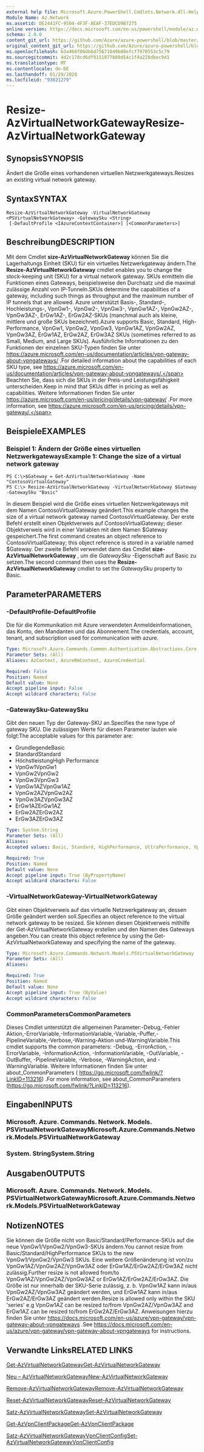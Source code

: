 ```yaml
---
external help file: Microsoft.Azure.PowerShell.Cmdlets.Network.dll-Help.xml
Module Name: Az.Network
ms.assetid: DE2441FC-9504-4F3F-AEAF-37EDCD9B7275
online version: https://docs.microsoft.com/en-us/powershell/module/az.network/resize-azvirtualnetworkgateway
schema: 2.0.0
content_git_url: https://github.com/Azure/azure-powershell/blob/master/src/Network/Network/help/Resize-AzVirtualNetworkGateway.md
original_content_git_url: https://github.com/Azure/azure-powershell/blob/master/src/Network/Network/help/Resize-AzVirtualNetworkGateway.md
ms.openlocfilehash: b3a468f06db6d75671049b08efcf7970553c5c79
ms.sourcegitcommit: 4d2c178cd6df9151877b08d54c1f4a228dbec9d1
ms.translationtype: MT
ms.contentlocale: de-DE
ms.lasthandoff: 01/29/2020
ms.locfileid: "93821279"
---
```

# <span data-ttu-id="d9f57-101">Resize-AzVirtualNetworkGateway</span><span class="sxs-lookup"><span data-stu-id="d9f57-101">Resize-AzVirtualNetworkGateway</span></span>

## <span data-ttu-id="d9f57-102">Synopsis</span><span class="sxs-lookup"><span data-stu-id="d9f57-102">SYNOPSIS</span></span>
<span data-ttu-id="d9f57-103">Ändert die Größe eines vorhandenen virtuellen Netzwerkgateways.</span><span class="sxs-lookup"><span data-stu-id="d9f57-103">Resizes an existing virtual network gateway.</span></span>

## <span data-ttu-id="d9f57-104">Syntax</span><span class="sxs-lookup"><span data-stu-id="d9f57-104">SYNTAX</span></span>

```
Resize-AzVirtualNetworkGateway -VirtualNetworkGateway <PSVirtualNetworkGateway> -GatewaySku <String>
 [-DefaultProfile <IAzureContextContainer>] [<CommonParameters>]
```

## <span data-ttu-id="d9f57-105">Beschreibung</span><span class="sxs-lookup"><span data-stu-id="d9f57-105">DESCRIPTION</span></span>
<span data-ttu-id="d9f57-106">Mit dem Cmdlet **size-AzVirtualNetworkGateway** können Sie die Lagerhaltungs Einheit (SKU) für ein virtuelles Netzwerkgateway ändern.</span><span class="sxs-lookup"><span data-stu-id="d9f57-106">The **Resize-AzVirtualNetworkGateway** cmdlet enables you to change the stock-keeping unit (SKU) for a virtual network gateway.</span></span>
<span data-ttu-id="d9f57-107">SKUs ermitteln die Funktionen eines Gateways, beispielsweise den Durchsatz und die maximal zulässige Anzahl von IP-Tunneln.</span><span class="sxs-lookup"><span data-stu-id="d9f57-107">SKUs determine the capabilities of a gateway, including such things as throughput and the maximum number of IP tunnels that are allowed.</span></span>
<span data-ttu-id="d9f57-108">Azure unterstützt Basis-, Standard-, Hochleistungs-, VpnGw1-, VpnGw2-, VpnGw3-, VpnGw1AZ-, VpnGw2AZ-, VpnGw3AZ-, ErGw1AZ-, ErGw2AZ-SKUs (manchmal auch als kleine, mittlere und große SKUs bezeichnet).</span><span class="sxs-lookup"><span data-stu-id="d9f57-108">Azure supports Basic, Standard, High-Performance, VpnGw1, VpnGw2, VpnGw3, VpnGw1AZ, VpnGw2AZ, VpnGw3AZ, ErGw1AZ, ErGw2AZ, ErGw3AZ SKUs (sometimes referred to as Small, Medium, and Large SKUs).</span></span>
<span data-ttu-id="d9f57-109">Ausführliche Informationen zu den Funktionen der einzelnen SKU-Typen finden Sie unter https://azure.microsoft.com/en-us/documentation/articles/vpn-gateway-about-vpngateways/ .</span><span class="sxs-lookup"><span data-stu-id="d9f57-109">For detailed information about the capabilities of each SKU type, see https://azure.microsoft.com/en-us/documentation/articles/vpn-gateway-about-vpngateways/.</span></span>
<span data-ttu-id="d9f57-110">Beachten Sie, dass sich die SKUs in der Preis-und Leistungsfähigkeit unterscheiden.</span><span class="sxs-lookup"><span data-stu-id="d9f57-110">Keep in mind that SKUs differ in pricing as well as capabilities.</span></span>
<span data-ttu-id="d9f57-111">Weitere Informationen finden Sie unter https://azure.microsoft.com/en-us/pricing/details/vpn-gateway/ .</span><span class="sxs-lookup"><span data-stu-id="d9f57-111">For more information, see https://azure.microsoft.com/en-us/pricing/details/vpn-gateway/.</span></span>

## <span data-ttu-id="d9f57-112">Beispiele</span><span class="sxs-lookup"><span data-stu-id="d9f57-112">EXAMPLES</span></span>

### <span data-ttu-id="d9f57-113">Beispiel 1: Ändern der Größe eines virtuellen Netzwerkgateways</span><span class="sxs-lookup"><span data-stu-id="d9f57-113">Example 1: Change the size of a virtual network gateway</span></span>
```
PS C:\>$Gateway = Get-AzVirtualNetworkGateway -Name "ContosoVirtualGateway"
PS C:\> Resize-AzVirtualNetworkGateway -VirtualNetworkGateway $Gateway -GatewaySku "Basic"
```

<span data-ttu-id="d9f57-114">In diesem Beispiel wird die Größe eines virtuellen Netzwerkgateways mit dem Namen ContosoVirtualGateway geändert.</span><span class="sxs-lookup"><span data-stu-id="d9f57-114">This example changes the size of a virtual network gateway named ContosoVirtualGateway.</span></span>
<span data-ttu-id="d9f57-115">Der erste Befehl erstellt einen Objektverweis auf ContosoVirtualGateway; dieser Objektverweis wird in einer Variablen mit dem Namen $Gateway gespeichert.</span><span class="sxs-lookup"><span data-stu-id="d9f57-115">The first command creates an object reference to ContosoVirtualGateway; this object reference is stored in a variable named $Gateway.</span></span>
<span data-ttu-id="d9f57-116">Der zweite Befehl verwendet dann das Cmdlet **size-AzVirtualNetworkGateway** , um die *GatewaySku* -Eigenschaft auf Basic zu setzen.</span><span class="sxs-lookup"><span data-stu-id="d9f57-116">The second command then uses the **Resize-AzVirtualNetworkGateway** cmdlet to set the *GatewaySku* property to Basic.</span></span>

## <span data-ttu-id="d9f57-117">Parameter</span><span class="sxs-lookup"><span data-stu-id="d9f57-117">PARAMETERS</span></span>

### <span data-ttu-id="d9f57-118">-DefaultProfile</span><span class="sxs-lookup"><span data-stu-id="d9f57-118">-DefaultProfile</span></span>
<span data-ttu-id="d9f57-119">Die für die Kommunikation mit Azure verwendeten Anmeldeinformationen, das Konto, den Mandanten und das Abonnement.</span><span class="sxs-lookup"><span data-stu-id="d9f57-119">The credentials, account, tenant, and subscription used for communication with azure.</span></span>

```yaml
Type: Microsoft.Azure.Commands.Common.Authentication.Abstractions.Core.IAzureContextContainer
Parameter Sets: (All)
Aliases: AzContext, AzureRmContext, AzureCredential

Required: False
Position: Named
Default value: None
Accept pipeline input: False
Accept wildcard characters: False
```

### <span data-ttu-id="d9f57-120">-GatewaySku</span><span class="sxs-lookup"><span data-stu-id="d9f57-120">-GatewaySku</span></span>
<span data-ttu-id="d9f57-121">Gibt den neuen Typ der Gateway-SKU an.</span><span class="sxs-lookup"><span data-stu-id="d9f57-121">Specifies the new type of gateway SKU.</span></span>
<span data-ttu-id="d9f57-122">Die zulässigen Werte für diesen Parameter lauten wie folgt:</span><span class="sxs-lookup"><span data-stu-id="d9f57-122">The acceptable values for this parameter are:</span></span>
- <span data-ttu-id="d9f57-123">Grundlegende</span><span class="sxs-lookup"><span data-stu-id="d9f57-123">Basic</span></span>
- <span data-ttu-id="d9f57-124">Standard</span><span class="sxs-lookup"><span data-stu-id="d9f57-124">Standard</span></span>
- <span data-ttu-id="d9f57-125">Höchstleistung</span><span class="sxs-lookup"><span data-stu-id="d9f57-125">High Performance</span></span>
- <span data-ttu-id="d9f57-126">VpnGw1</span><span class="sxs-lookup"><span data-stu-id="d9f57-126">VpnGw1</span></span>
- <span data-ttu-id="d9f57-127">VpnGw2</span><span class="sxs-lookup"><span data-stu-id="d9f57-127">VpnGw2</span></span>
- <span data-ttu-id="d9f57-128">VpnGw3</span><span class="sxs-lookup"><span data-stu-id="d9f57-128">VpnGw3</span></span>
- <span data-ttu-id="d9f57-129">VpnGw1AZ</span><span class="sxs-lookup"><span data-stu-id="d9f57-129">VpnGw1AZ</span></span> 
- <span data-ttu-id="d9f57-130">VpnGw2AZ</span><span class="sxs-lookup"><span data-stu-id="d9f57-130">VpnGw2AZ</span></span> 
- <span data-ttu-id="d9f57-131">VpnGw3AZ</span><span class="sxs-lookup"><span data-stu-id="d9f57-131">VpnGw3AZ</span></span> 
- <span data-ttu-id="d9f57-132">ErGw1AZ</span><span class="sxs-lookup"><span data-stu-id="d9f57-132">ErGw1AZ</span></span> 
- <span data-ttu-id="d9f57-133">ErGw2AZ</span><span class="sxs-lookup"><span data-stu-id="d9f57-133">ErGw2AZ</span></span> 
- <span data-ttu-id="d9f57-134">ErGw3AZ</span><span class="sxs-lookup"><span data-stu-id="d9f57-134">ErGw3AZ</span></span> 

```yaml
Type: System.String
Parameter Sets: (All)
Aliases:
Accepted values: Basic, Standard, HighPerformance, UltraPerformance, VpnGw1, VpnGw2, VpnGw3, VpnGw1AZ, VpnGw2AZ, VpnGw3AZ, ErGw1AZ, ErGw2AZ, ErGw3AZ

Required: True
Position: Named
Default value: None
Accept pipeline input: True (ByPropertyName)
Accept wildcard characters: False
```

### <span data-ttu-id="d9f57-135">-VirtualNetworkGateway</span><span class="sxs-lookup"><span data-stu-id="d9f57-135">-VirtualNetworkGateway</span></span>
<span data-ttu-id="d9f57-136">Gibt einen Objektverweis auf das virtuelle Netzwerkgateway an, dessen Größe geändert werden soll.</span><span class="sxs-lookup"><span data-stu-id="d9f57-136">Specifies an object reference to the virtual network gateway to be resized.</span></span>
<span data-ttu-id="d9f57-137">Sie können diesen Objektverweis mithilfe der Get-AzVirtualNetworkGateway erstellen und den Namen des Gateways angeben.</span><span class="sxs-lookup"><span data-stu-id="d9f57-137">You can create this object reference by using the Get-AzVirtualNetworkGateway and specifying the name of the gateway.</span></span>

```yaml
Type: Microsoft.Azure.Commands.Network.Models.PSVirtualNetworkGateway
Parameter Sets: (All)
Aliases:

Required: True
Position: Named
Default value: None
Accept pipeline input: True (ByValue)
Accept wildcard characters: False
```

### <span data-ttu-id="d9f57-138">CommonParameters</span><span class="sxs-lookup"><span data-stu-id="d9f57-138">CommonParameters</span></span>
<span data-ttu-id="d9f57-139">Dieses Cmdlet unterstützt die allgemeinen Parameter:-Debug,-Fehler Aktion,-ErrorVariable,-InformationVariable,-Variable,-Puffer,-PipelineVariable,-Verbose,-Warning-Aktion und-WarningVariable.</span><span class="sxs-lookup"><span data-stu-id="d9f57-139">This cmdlet supports the common parameters: -Debug, -ErrorAction, -ErrorVariable, -InformationAction, -InformationVariable, -OutVariable, -OutBuffer, -PipelineVariable, -Verbose, -WarningAction, and -WarningVariable.</span></span> <span data-ttu-id="d9f57-140">Weitere Informationen finden Sie unter about_CommonParameters ( https://go.microsoft.com/fwlink/?LinkID=113216) .</span><span class="sxs-lookup"><span data-stu-id="d9f57-140">For more information, see about_CommonParameters (https://go.microsoft.com/fwlink/?LinkID=113216).</span></span>

## <span data-ttu-id="d9f57-141">Eingaben</span><span class="sxs-lookup"><span data-stu-id="d9f57-141">INPUTS</span></span>

### <span data-ttu-id="d9f57-142">Microsoft. Azure. Commands. Network. Models. PSVirtualNetworkGateway</span><span class="sxs-lookup"><span data-stu-id="d9f57-142">Microsoft.Azure.Commands.Network.Models.PSVirtualNetworkGateway</span></span>

### <span data-ttu-id="d9f57-143">System. String</span><span class="sxs-lookup"><span data-stu-id="d9f57-143">System.String</span></span>

## <span data-ttu-id="d9f57-144">Ausgaben</span><span class="sxs-lookup"><span data-stu-id="d9f57-144">OUTPUTS</span></span>

### <span data-ttu-id="d9f57-145">Microsoft. Azure. Commands. Network. Models. PSVirtualNetworkGateway</span><span class="sxs-lookup"><span data-stu-id="d9f57-145">Microsoft.Azure.Commands.Network.Models.PSVirtualNetworkGateway</span></span>

## <span data-ttu-id="d9f57-146">Notizen</span><span class="sxs-lookup"><span data-stu-id="d9f57-146">NOTES</span></span>
<span data-ttu-id="d9f57-147">Sie können die Größe nicht von Basic/Standard/Performance-SKUs auf die neue VpnGw1/VpnGw2/VpnGw3-SKUs ändern.</span><span class="sxs-lookup"><span data-stu-id="d9f57-147">You cannot resize from Basic/Standard/HighPerformance SKUs to the new VpnGw1/VpnGw2/VpnGw3 SKUs.</span></span> <span data-ttu-id="d9f57-148">Eine weitere Größenänderung ist von/zu VpnGw1AZ/VpnGw2AZ/VpnGw3AZ oder ErGw1AZ/ErGw2AZ/ErGw3AZ nicht zulässig.</span><span class="sxs-lookup"><span data-stu-id="d9f57-148">Further resize is not allowed from/to VpnGw1AZ/VpnGw2AZ/VpnGw3AZ or ErGw1AZ/ErGw2AZ/ErGw3AZ.</span></span> <span data-ttu-id="d9f57-149">Die Größe ist nur innerhalb der SKU-Serie zulässig, z. b. VpnGw1AZ kann in/aus VpnGw2AZ/VpnGw3AZ geändert werden, und ErGw1AZ kann in/aus ErGw2AZ/ErGw3AZ geändert werden.</span><span class="sxs-lookup"><span data-stu-id="d9f57-149">Resize is allowed only within the SKU 'series' e.g VpnGw1AZ can be resized to/from VpnGw2AZ/VpnGw3AZ and ErGw1AZ can be resized to/from ErGw2AZ/ErGw3AZ.</span></span> <span data-ttu-id="d9f57-150">Anweisungen hierzu finden Sie unter https://docs.microsoft.com/en-us/azure/vpn-gateway/vpn-gateway-about-vpngateways .</span><span class="sxs-lookup"><span data-stu-id="d9f57-150">See https://docs.microsoft.com/en-us/azure/vpn-gateway/vpn-gateway-about-vpngateways for instructions.</span></span>

## <span data-ttu-id="d9f57-151">Verwandte Links</span><span class="sxs-lookup"><span data-stu-id="d9f57-151">RELATED LINKS</span></span>

[<span data-ttu-id="d9f57-152">Get-AzVirtualNetworkGateway</span><span class="sxs-lookup"><span data-stu-id="d9f57-152">Get-AzVirtualNetworkGateway</span></span>](./Get-AzVirtualNetworkGateway.md)

[<span data-ttu-id="d9f57-153">Neu – AzVirtualNetworkGateway</span><span class="sxs-lookup"><span data-stu-id="d9f57-153">New-AzVirtualNetworkGateway</span></span>](./New-AzVirtualNetworkGateway.md)

[<span data-ttu-id="d9f57-154">Remove-AzVirtualNetworkGateway</span><span class="sxs-lookup"><span data-stu-id="d9f57-154">Remove-AzVirtualNetworkGateway</span></span>](./Remove-AzVirtualNetworkGateway.md)

[<span data-ttu-id="d9f57-155">Reset-AzVirtualNetworkGateway</span><span class="sxs-lookup"><span data-stu-id="d9f57-155">Reset-AzVirtualNetworkGateway</span></span>](./Reset-AzVirtualNetworkGateway.md)

[<span data-ttu-id="d9f57-156">Satz-AzVirtualNetworkGateway</span><span class="sxs-lookup"><span data-stu-id="d9f57-156">Set-AzVirtualNetworkGateway</span></span>](./Set-AzVirtualNetworkGateway.md)

[<span data-ttu-id="d9f57-157">Get-AzVpnClientPackage</span><span class="sxs-lookup"><span data-stu-id="d9f57-157">Get-AzVpnClientPackage</span></span>](./Get-AzVpnClientPackage.md)

[<span data-ttu-id="d9f57-158">Satz-AzVirtualNetworkGatewayVpnClientConfig</span><span class="sxs-lookup"><span data-stu-id="d9f57-158">Set-AzVirtualNetworkGatewayVpnClientConfig</span></span>](./Set-AzVirtualNetworkGatewayVpnClientConfig.md)

